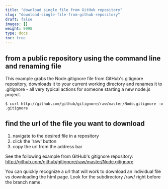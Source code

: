 ```yaml
---
title: "download single file from GitHub repository"
slug: "download-single-file-from-github-repository"
draft: false
images: []
weight: 9998
type: docs
toc: true
---
```


## from a public repository using the command line and renaming file
This example grabs the Node.gitignore file from GitHub's gitignore repository, downloads it to your current working directory and renames it to .gitignore - all very typical actions for someone starting a new node.js project.

    $ curl http://github.com/github/gitignore/raw/master/Node.gitignore -o .gitignore


## find the url of the file you want to download
1. navigate to the desired file in a repository
2. click the 'raw' button
3. copy the url from the address bar

See the following example from GitHub's gitignore repository: http://github.com/github/gitignore/raw/master/Node.gitignore

You can quickly recognize a url that will work to download an individual file vs downloading the html page. Look for the subdirectory /raw/ right before the branch name.

